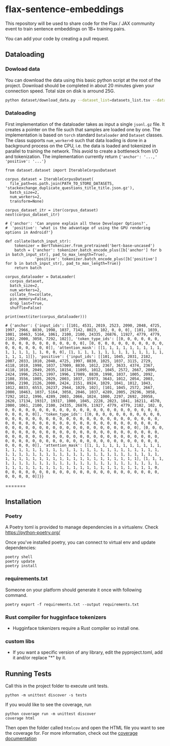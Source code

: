 # flax-sentence-embeddings

This repository will be used to share code for the Flax / JAX community event to train sentence embeddings on 1B+ training pairs.

You can add your code by creating a pull request.


## Dataloading

### Dowload data

You can download the data using this basic python script at the root of the project. 
Download should be completed in about 20 minutes given your connection speed. Total size on disk is arround 25G. 

```bash
python dataset/download_data.py --dataset_list=datasets_list.tsv --data_path=PATH_TO_STORE_DATASETS
```

### Dataloading

First implementation of the dataloader takes as input a single `jsonl.gz` file. 
It creates a pointer on the file such that samples are loaded one by one.
The implementation is based on `torch` standard `Dataloader` and `Dataset` classes.
The class supports `num_worker>0` such that data loading is done in a background process on the CPU, i.e. the data is loaded and tokenized in parallel to training the network. 
This avoid to create a bottleneck from I/O and tokenization. The implementation currently return `{'anchor': '...,' 'positive': '...'}`

```
from dataset.dataset import IterableCorpusDataset

corpus_dataset = IterableCorpusDataset(
  file_path=os.path.join(PATH_TO_STORE_DATASETS, 'stackexchange_duplicate_questions_title_title.json.gz'), 
  batch_size=2,
  num_workers=2, 
  transform=None)

corpus_dataset_itr = iter(corpus_dataset)
next(corpus_dataset_itr)

# {'anchor': 'Can anyone explain all these Developer Options?',
#  'positive': 'what is the advantage of using the GPU rendering options in Android?'}

def collate(batch_input_str):
    tokenizer = BertTokenizer.from_pretrained('bert-base-uncased')
    batch = {'anchor': tokenizer.batch_encode_plus([b['anchor'] for b in batch_input_str], pad_to_max_length=True),
             'positive': tokenizer.batch_encode_plus([b['positive'] for b in batch_input_str], pad_to_max_length=True)}
    return batch

corpus_dataloader = DataLoader(
  corpus_dataset,
  batch_size=2,
  num_workers=2,
  collate_fn=collate,
  pin_memory=False,
  drop_last=True,
  shuffle=False)

print(next(iter(corpus_dataloader)))

# {'anchor': {'input_ids': [[101, 4531, 2019, 2523, 2090, 2048, 4725, 1997, 2966, 8830, 1998, 1037, 7142, 8023, 102, 0, 0, 0], [101, 1039, 1001, 10463, 5164, 1061, 2100, 2100, 24335, 26876, 11927, 4779, 4779, 2102, 2000, 3058, 7292, 102]], 'token_type_ids': [[0, 0, 0, 0, 0, 0, 0, 0, 0, 0, 0, 0, 0, 0, 0, 0, 0, 0], [0, 0, 0, 0, 0, 0, 0, 0, 0, 0, 0, 0, 0, 0, 0, 0, 0, 0]], 'attention_mask': [[1, 1, 1, 1, 1, 1, 1, 1, 1, 1, 1, 1, 1, 1, 1, 0, 0, 0], [1, 1, 1, 1, 1, 1, 1, 1, 1, 1, 1, 1, 1, 1, 1, 1, 1, 1]]}, 'positive': {'input_ids': [[101, 1045, 2031, 2182, 2007, 2033, 1010, 2048, 4725, 1997, 8830, 1025, 1037, 3115, 2729, 4118, 1010, 1998, 1037, 17009, 8830, 1012, 2367, 3633, 4374, 2367, 4118, 1010, 2049, 2035, 18154, 11095, 1012, 1045, 2572, 2667, 2000, 2424, 1996, 2523, 1997, 1996, 17009, 8830, 1998, 1037, 1005, 2092, 2108, 3556, 1005, 2029, 2003, 1037, 15973, 3643, 1012, 2054, 2003, 1996, 2190, 2126, 2000, 2424, 2151, 8924, 1029, 1041, 1012, 1043, 1012, 8833, 6553, 26237, 2944, 1029, 102], [101, 1045, 2572, 2667, 2000, 10463, 1037, 5164, 3058, 2046, 1037, 4289, 2005, 29296, 3058, 7292, 1012, 1996, 4289, 2003, 2066, 1024, 1000, 2297, 2692, 20958, 2620, 17134, 19317, 19317, 1000, 1045, 2228, 2023, 1041, 16211, 4570, 2000, 1061, 2100, 2100, 24335, 26876, 11927, 4779, 4779, 2102, 102, 0, 0, 0, 0, 0, 0, 0, 0, 0, 0, 0, 0, 0, 0, 0, 0, 0, 0, 0, 0, 0, 0, 0, 0, 0, 0, 0, 0, 0]], 'token_type_ids': [[0, 0, 0, 0, 0, 0, 0, 0, 0, 0, 0, 0, 0, 0, 0, 0, 0, 0, 0, 0, 0, 0, 0, 0, 0, 0, 0, 0, 0, 0, 0, 0, 0, 0, 0, 0, 0, 0, 0, 0, 0, 0, 0, 0, 0, 0, 0, 0, 0, 0, 0, 0, 0, 0, 0, 0, 0, 0, 0, 0, 0, 0, 0, 0, 0, 0, 0, 0, 0, 0, 0, 0, 0, 0, 0, 0, 0], [0, 0, 0, 0, 0, 0, 0, 0, 0, 0, 0, 0, 0, 0, 0, 0, 0, 0, 0, 0, 0, 0, 0, 0, 0, 0, 0, 0, 0, 0, 0, 0, 0, 0, 0, 0, 0, 0, 0, 0, 0, 0, 0, 0, 0, 0, 0, 0, 0, 0, 0, 0, 0, 0, 0, 0, 0, 0, 0, 0, 0, 0, 0, 0, 0, 0, 0, 0, 0, 0, 0, 0, 0, 0, 0, 0, 0]], 'attention_mask': [[1, 1, 1, 1, 1, 1, 1, 1, 1, 1, 1, 1, 1, 1, 1, 1, 1, 1, 1, 1, 1, 1, 1, 1, 1, 1, 1, 1, 1, 1, 1, 1, 1, 1, 1, 1, 1, 1, 1, 1, 1, 1, 1, 1, 1, 1, 1, 1, 1, 1, 1, 1, 1, 1, 1, 1, 1, 1, 1, 1, 1, 1, 1, 1, 1, 1, 1, 1, 1, 1, 1, 1, 1, 1, 1, 1, 1], [1, 1, 1, 1, 1, 1, 1, 1, 1, 1, 1, 1, 1, 1, 1, 1, 1, 1, 1, 1, 1, 1, 1, 1, 1, 1, 1, 1, 1, 1, 1, 1, 1, 1, 1, 1, 1, 1, 1, 1, 1, 1, 1, 1, 1, 1, 1, 1, 0, 0, 0, 0, 0, 0, 0, 0, 0, 0, 0, 0, 0, 0, 0, 0, 0, 0, 0, 0, 0, 0, 0, 0, 0, 0, 0, 0, 0]]}}

```   
=======

## Installation

### Poetry

A Poetry toml is provided to manage dependencies in a virtualenv. Check https://python-poetry.org/

Once you've installed poetry, you can connect to virtual env and update dependencies:
 
```
poetry shell
poetry update
poetry install
```

### requirements.txt

Someone on your platform should generate it once with following command.

```
poetry export -f requirements.txt --output requirements.txt
```

### Rust compiler for hugginface tokenizers

- Hugginface tokenizers require a Rust compiler so install one.

### custom libs

- If you want a specific version of any library, edit the pyproject.toml, add it and/or replace "*" by it.

## Running Tests

Call this in the project folder to execute unit tests.

```
python -m unittest discover -s tests
```

If you would like to see the coverage, run 

```
python coverage run -m unittest discover
coverage html
```

Then open the folder called `htmlcov` and open the HTML file you want to see the coverage for.
For more information, check out the [coverage documentation](https://coverage.readthedocs.io/en/coverage-5.5/)



